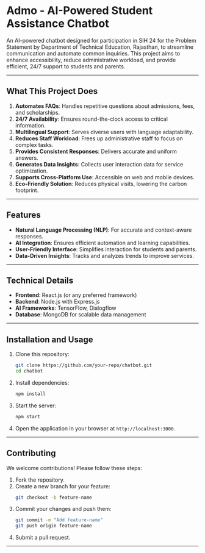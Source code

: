 # Admo - AI-Powered Student Assistance Chatbot

An AI-powered chatbot designed for participation in SIH 24 for the Problem Statement by Department of Technical Education, Rajasthan, to streamline communication and automate common inquiries. This project aims to enhance accessibility, reduce administrative workload, and provide efficient, 24/7 support to students and parents.

---

## **What This Project Does**

1. **Automates FAQs**: Handles repetitive questions about admissions, fees, and scholarships.
2. **24/7 Availability**: Ensures round-the-clock access to critical information.
3. **Multilingual Support**: Serves diverse users with language adaptability.
4. **Reduces Staff Workload**: Frees up administrative staff to focus on complex tasks.
5. **Provides Consistent Responses**: Delivers accurate and uniform answers.
6. **Generates Data Insights**: Collects user interaction data for service optimization.
7. **Supports Cross-Platform Use**: Accessible on web and mobile devices.
8. **Eco-Friendly Solution**: Reduces physical visits, lowering the carbon footprint.

---

## **Features**

- **Natural Language Processing (NLP)**: For accurate and context-aware responses.
- **AI Integration**: Ensures efficient automation and learning capabilities.
- **User-Friendly Interface**: Simplifies interaction for students and parents.
- **Data-Driven Insights**: Tracks and analyzes trends to improve services.

---

## **Technical Details**

- **Frontend**: React.js (or any preferred framework)
- **Backend**: Node.js with Express.js
- **AI Frameworks**: TensorFlow, Dialogflow
- **Database**: MongoDB for scalable data management

---

## **Installation and Usage**

1. Clone this repository:
   ```bash
   git clone https://github.com/your-repo/chatbot.git
   cd chatbot
   ```
2. Install dependencies:
   ```bash
   npm install
   ```
3. Start the server:
   ```bash
   npm start
   ```
4. Open the application in your browser at `http://localhost:3000`.

---

## **Contributing**

We welcome contributions! Please follow these steps:

1. Fork the repository.
2. Create a new branch for your feature:
   ```bash
   git checkout -b feature-name
   ```
3. Commit your changes and push them:
   ```bash
   git commit -m "Add feature-name"
   git push origin feature-name
   ```
4. Submit a pull request.

---

